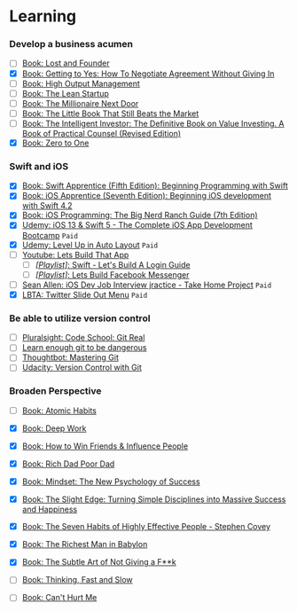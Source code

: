 # Learning 

### Develop a business acumen 
- [ ] [Book: Lost and Founder](https://www.amazon.com/Lost-Founder-Painfully-Honest-Startup/dp/0735213321)
- [x] [Book: Getting to Yes: How To Negotiate Agreement Without Giving In](https://www.amazon.com/Getting-Yes-Negotiate-Agreement-Without/dp/0743526937)
- [ ] [Book: High Output Management](https://www.amazon.com/High-Output-Management-Andrew-Grove/dp/0679762884)
- [ ] [Book: The Lean Startup](https://www.amazon.com/Lean-Startup-Entrepreneurs-Continuous-Innovation/dp/0307887898)
- [ ] [Book: The Millionaire Next Door](https://www.amazon.com/Millionaire-Next-Door-Surprising-Americas/dp/1589795474)
- [ ] [Book: The Little Book That Still Beats the Market](https://www.amazon.com/Little-Book-Still-Beats-Market/dp/0470624159)
- [ ] [Book: The Intelligent Investor: The Definitive Book on Value Investing. A Book of Practical Counsel (Revised Edition)](https://www.amazon.com/Intelligent-Investor-Definitive-Investing-Essentials/dp/0060555661)
- [x] [Book: Zero to One](https://www.amazon.com/Zero-One-Notes-Startups-Future/dp/0804139296)

### Swift and iOS
- [x] [Book: Swift Apprentice (Fifth Edition): Beginning Programming with Swift](https://www.amazon.com/dp/1950325075?tag=raywend-20)
- [x] [Book: iOS Apprentice (Seventh Edition): Beginning iOS development with Swift 4.2](https://www.amazon.com/iOS-Apprentice-Beginning-development-Swift/dp/194287863X)
- [x] [Book: iOS Programming: The Big Nerd Ranch Guide (7th Edition)](https://www.amazon.com/iOS-Programming-Nerd-Ranch-Guide/dp/0135264022/ref=sr_1_1?crid=2IEZUX2I3ULAZ&dchild=1&keywords=big+nerd+ranch+ios+7th&qid=1595426579&sprefix=big+nerd+ranch+i%2Caps%2C160&sr=8-1)
- [x] [Udemy: iOS 13 & Swift 5 - The Complete iOS App Development Bootcamp](https://www.udemy.com/course/ios-13-app-development-bootcamp/) `Paid`
- [x] [Udemy: Level Up in Auto Layout](https://www.udemy.com/course/level-up-in-auto-layout/) `Paid`
- [ ] [Youtube: Lets Build That App](https://www.youtube.com/channel/UCuP2vJ6kRutQBfRmdcI92mA)
  - [ ] [_[Playlist]_: Swift - Let's Build A Login Guide](https://www.youtube.com/playlist?list=PL0dzCUj1L5JHfozquTVhV4HRy-1A_aXlv)
  - [ ] [_[Playlist]_: Lets Build Facebook Messenger](https://www.youtube.com/playlist?list=PL0dzCUj1L5JHGoEg41IJNk9QQ_hPWcyRo)
- [ ] [Sean Allen: iOS Dev Job Interview jractice - Take Home Project](https://seanallen.teachable.com/p/take-home) `Paid`
- [x] [LBTA: Twitter Slide Out Menu](https://www.letsbuildthatapp.com/course/Twitter%20Slide%20Out%20Menu) `Paid`

### Be able to utilize version control
- [ ] [Pluralsight: Code School: Git Real](https://www.pluralsight.com/courses/code-school-git-real)
- [ ] [Learn enough git to be dangerous](http://learnenough.com/git-tutorial)
- [ ] [Thoughtbot: Mastering Git](https://thoughtbot.com/upcase/mastering-git)
- [ ] [Udacity: Version Control with Git](https://www.udacity.com/course/version-control-with-git--ud123)

### Broaden Perspective
- [ ] [Book: Atomic Habits](https://www.amazon.com/gp/product/0735211299/ref=as_li_qf_asin_il_tl?ie=UTF8&tag=jamesclear-20&creative=9325&linkCode=as2&creativeASIN=0735211299&linkId=abf7be794d09b977a31cce5f2315697f)
- [x] [Book: Deep Work](https://www.amazon.com/gp/product/1455586692/ref=as_li_qf_asin_il_tl?ie=UTF8&tag=stuhac-20&creative=9325&linkCode=as2&creativeASIN=1455586692&linkId=ec7ed5a0e59a7cff8b7833d3e8e560c7)
- [x] [Book: How to Win Friends & Influence People](https://www.amazon.com/How-Win-Friends-Influence-People/dp/0671027034)
- [x] [Book: Rich Dad Poor Dad](https://www.amazon.com/Rich-Dad-Poor-Teach-Middle/dp/1612680194)
- [x] [Book: Mindset: The New Psychology of Success](https://www.amazon.com/Mindset-Psychology-Carol-S-Dweck/dp/0345472322)
- [x] [Book: The Slight Edge: Turning Simple Disciplines into Massive Success and Happiness](https://www.amazon.com/Slight-Edge-Turning-Disciplines-Happiness/dp/1626340463)
- [x] [Book: The Seven Habits of Highly Effective People - Stephen Covey](https://www.amazon.com/Habits-Highly-Effective-People-Powerful/dp/0743269519)
- [x] [Book: The Richest Man in Babylon](https://www.amazon.com/Richest-Man-Babylon-George-Clason/dp/1505339111)
- [x] [Book: The Subtle Art of Not Giving a F**k](https://www.amazon.com/Subtle-Art-Not-Giving-Counterintuitive/dp/B01I29Y344/ref=sr_1_1?crid=2D0YPAWPV3X9F&dchild=1&keywords=the+subtle+art+of+not+giving+a+fck&qid=1597919887&s=books&sprefix=the+subtl%2Cstripbooks-intl-ship%2C396&sr=1-1)
- [ ] [Book: Thinking, Fast and Slow](https://www.amazon.com/Thinking-Fast-Slow-Daniel-Kahneman/dp/0374533555)
- [ ] [Book: Can't Hurt Me](https://www.amazon.com/Cant-Hurt-Me-Master-Your/dp/1544512287)

